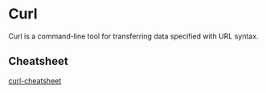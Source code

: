 # Curl
Curl is a command-line tool for transferring data specified with URL syntax. 

## Cheatsheet
[curl-cheatsheet](https://quickref.me/curl)
